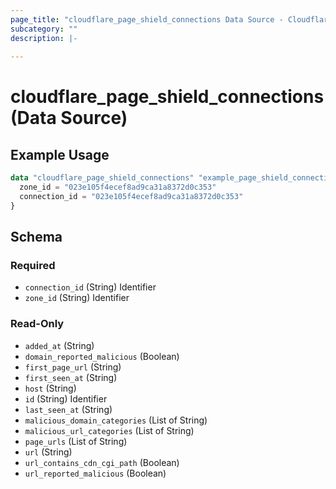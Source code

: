 ```yaml
---
page_title: "cloudflare_page_shield_connections Data Source - Cloudflare"
subcategory: ""
description: |-
  
---
```


# cloudflare_page_shield_connections (Data Source)



## Example Usage

```terraform
data "cloudflare_page_shield_connections" "example_page_shield_connections" {
  zone_id = "023e105f4ecef8ad9ca31a8372d0c353"
  connection_id = "023e105f4ecef8ad9ca31a8372d0c353"
}
```

<!-- schema generated by tfplugindocs -->
## Schema

### Required

- `connection_id` (String) Identifier
- `zone_id` (String) Identifier

### Read-Only

- `added_at` (String)
- `domain_reported_malicious` (Boolean)
- `first_page_url` (String)
- `first_seen_at` (String)
- `host` (String)
- `id` (String) Identifier
- `last_seen_at` (String)
- `malicious_domain_categories` (List of String)
- `malicious_url_categories` (List of String)
- `page_urls` (List of String)
- `url` (String)
- `url_contains_cdn_cgi_path` (Boolean)
- `url_reported_malicious` (Boolean)


